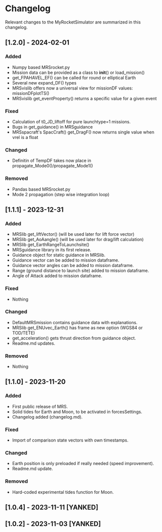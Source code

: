 # Changelog

Relevant changes to the MyRocketSimulator are summarized in this changelog. 


## [1.2.0] - 2024-02-01

### Added

- Numpy based MRSrocket.py
- Mission data can be provided as a class to __init__() or load_mission()
- get_FPAHAVEL_EF() can be called for round or elliptical Earth
- Several new expand_DF() types
- MRSvislib offers now a universal view for missionDF values: missionDFplotTS()
- MRSvislib get_eventProperty() returns a specific value for a given event

### Fixed

- Calculation of t0_JD_liftoff for pure launchtype=1 missions.
- Bugs in get_guidance() in MRSguidance
- MRSspacraft's SpacCraft() get_DragF() now returns single value when vrel is a float

### Changed

- Definitin of TempDF takes now place in propagate_Mode0()/propagate_Mode1()

### Removed

- Pandas based MRSrocket.py
- Mode 2 propagation (step wise integration loop)



## [1.1.1] - 2023-12-31

### Added

- MRSlib get_liftVector() (will be used later for lift force vector)
- MRSlib get_AoAangle() (will be used later for drag/lift calculation)
- MRSlib get_EarthRangeToLaunchsite()
- MRSguidance library in its first release.
- Guidance object for static guidance in MRSlib.
- Guidance vector can be added to mission dataframe.
- Guidance vector angles can be added to mission dataframe.
- Range (ground distance to launch site) added to mission dataframe.
- Angle of Attack added to mission dataframe.

### Fixed

- Nothing

### Changed

- DefaultMRSmission contains guidance data with explanations.
- MRSlib get_ENUvec_Earth() has frame as new option (WGS84 or TOD/TETE)
- get_acceleration() gets thrust direction from guidance object.
- Readme.md updates.

### Removed

- Nothing


## [1.1.0] - 2023-11-20

### Added

- First public release of MRS.
- Solid tides for Earth and Moon, to be activated in forcesSettings.
- Changelog added (changelog.md).

### Fixed

- Import of comparison state vectors with own timestamps.

### Changed

- Earth position is only preloaded if really needed (speed improvement).
- Readme.md update.

### Removed

- Hard-coded experimental tides function for Moon.

## [1.0.4] - 2023-11-11 [YANKED]

## [1.0.2] - 2023-11-03 [YANKED]
